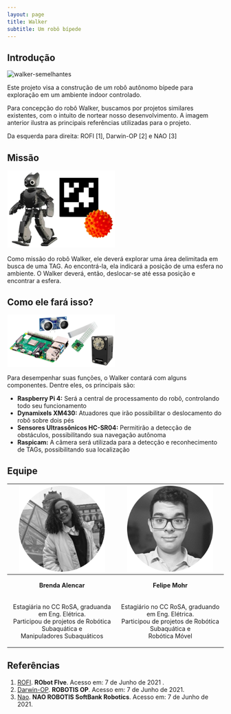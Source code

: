 ```yaml
---
layout: page
title: Walker
subtitle: Um robô bípede
---
```


## Introdução

<!--img src="assets/img/walker/walker_semelhantes.png" width="350"-->
![walker-semelhantes](https://i.ibb.co/NtMVDR6/4.png)

Este projeto visa a construção de um robô autônomo bípede para exploração em um ambiente indoor controlado.

Para concepção do robô Walker, buscamos por projetos similares existentes, com o intuito de nortear nosso desenvolvimento.
A imagem anterior ilustra as principais referências utilizadas para o projeto. 

Da esquerda para direita: ROFI [1], Darwin-OP [2] e NAO [3]

## Missão

<td><img src="assets/img/walker/walker_missao.png" width="250"></td>

Como missão do robô Walker, ele deverá explorar uma área delimitada em busca de uma TAG. 
Ao encontrá-la, ela indicará a posição de uma esfera no ambiente. 
O Walker deverá, então, deslocar-se até essa posição e encontrar a esfera.


## Como ele fará isso?

<img src="/assets/img/walker/walker_componentes.png" width="250">

Para desempenhar suas funções, o Walker contará com alguns componentes. 
Dentre eles, os principais são:
- **Raspberry Pi 4:** Será a central de processamento do robô, controlando todo seu funcionamento
- **Dynamixels XM430:** Atuadores que irão possibilitar o deslocamento do robô sobre dois pés
- **Sensores Ultrassônicos HC-SR04:** Permitirão a detecção de obstáculos, possibilitando sua navegação autônoma
- **Raspicam:** A câmera será utilizada para a detecção e reconhecimento de TAGs, possibilitando sua localização


## Equipe

|<img src="assets/img/brenda_alencar.png" width="200">| <img src="assets/img/felipe_mohr.png" width="200">|
|--|--|
| <p align="center">**Brenda Alencar**</p> | <p align="center">**Felipe Mohr**</p> |
| <p align="center"> Estagiária no CC RoSA, graduanda em Eng. Elétrica. <br /> Participou de projetos de Robótica Subaquática e <br /> Manipuladores Subaquáticos  </p>| <p align="center"> Estagiário no CC RoSA, graduando em Eng. Elétrica. <br /> Participou de projetos de Robótica Subaquática e <br /> Robótica Móvel </p> |


## Referências
1. [ROFI](http://www.projectbiped.com/prototypes/rofi). **RObot FIve**. Acesso em: 7 de Junho de 2021 .
1. [Darwin-OP](https://emanual.robotis.com/docs/en/platform/op/getting_started). **ROBOTIS OP**. Acesso em: 7 de Junho de 2021.
1. [Nao](https://www.softbankrobotics.com/emea/en/nao). **NAO ROBOTIS SoftBank Robotics**. Acesso em: 7 de Junho de 2021.
